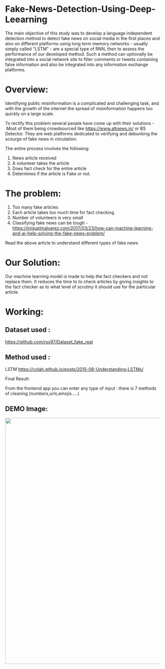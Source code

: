 # Fake-News-Detection-Using-Deep-Leearning
The main objective of this study was to develop a language independent detection method to detect fake news on social media in the first places and also on different platforms using long term memory networks - usually simply called "LSTM" - are a special type of RNN, then to assess the performance of our developed method. Such a method can optionally be integrated into a social network site to filter comments or tweets containing false information and also be integrated into any information exchange platforms.


# Overview:

Identifying public misinformation is a complicated and challenging task, and with the growth of the internet the spread of misinformation happens too quickly on a large scale.

To rectify this problem several people have come up with their solutions -  Most of them being crowdsourced like <https://www.altnews.in/> or BS Detector. They are web platforms dedicated to verifying and debunking the scourge of fake news in circulation.

The entire process involves the following:

1.  News article received
2.  A volunteer takes the article
3.  Does fact check for the entire article
4.  Determines if the article is Fake or not.

# The problem:

1.  Too many fake articles
2.  Each article takes too much time for fact checking
3.  Number of volunteers is very small
4.  Classifying fake news can be tough - https://miguelmalvarez.com/2017/03/23/how-can-machine-learning-and-ai-help-solving-the-fake-news-problem/

Read the above article to understand different types of fake news

# Our Solution:

Our machine learning model is made to help the fact checkers and not replace them. It reduces the time to to check articles by giving insights to the fact checker as to what level of scrutiny it should use for the particular article.


# Working:

## Dataset used :
https://github.com/rsx97/Dataset_fake_real

## Method used :
LSTM
https://colah.github.io/posts/2015-08-Understanding-LSTMs/

Final Result:

From the frontend app  you can enter any type of input : there is 7 methods of cleaning (numbers,urls,emojis.....)


## DEMO Image:
<img src="https://github.com/rsx97/Fake-News-Detection-Using-Deep-Leearning/blob/main/static/images/Capture%20d%E2%80%99%C3%A9cran%20(25).png" width=800/>
